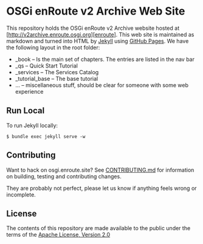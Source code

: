 # OSGi enRoute v2 Archive Web Site

This repository holds the OSGi enRoute v2 Archive website hosted at [http://v2archive.enroute.osgi.org][enroute]. This web site is maintained as markdown and turned into HTML by [Jekyll][jekyll] using [GitHub Pages](https://help.github.com/articles/what-are-github-pages/). We have the following layout in the root folder:

* _book – Is the main set of chapters. The entries are listed in the nav bar
* _qs – Quick Start Tutorial
* _services – The Services Catalog
* _tutorial_base – The base tutorial
* ... – miscellaneous stuff, should be clear for someone with some web experience 

## Run Local

To run Jekyll locally:

	$ bundle exec jekyll serve -w

## Contributing

Want to hack on osgi.enroute.site? See [CONTRIBUTING.md](CONTRIBUTING.md) for information on building, testing and contributing changes.

They are probably not perfect, please let us know if anything feels
wrong or incomplete.

## License

The contents of this repository are made available to the public under the terms of the [Apache License, Version 2.0](https://www.apache.org/licenses/LICENSE-2.0)

[enroute]: http://v2archive.enroute.osgi.org
[jekyll]: http://jekyllrb.com/
